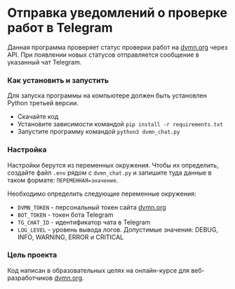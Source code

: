 # Отправка уведомлений о проверке работ в Telegram

Данная программа проверяет статус проверки работ на [dvmn.org](https://dvmn.org/) через API. При появлении новых статусов отправляется сообщение в указанный чат Telegram.

### Как установить и запустить

Для запуска программы на компьютере должен быть установлен Python третьей версии. 

- Скачайте код
- Установите зависимости командой `pip install -r requirements.txt`
- Запустите программу командой `python3 dvmn_chat.py`

### Настройка

Настройки берутся из переменных окружения. Чтобы их определить, создайте файл `.env` рядом с `dvmn_chat.py` и запишите туда данные в таком формате: `ПЕРЕМЕННАЯ=значение`.

Необходимо определить следующие переменные окружения:
- `DVMN_TOKEN` - персональный токен сайта [dvmn.org](https://dvmn.org/api/docs/)
- `BOT_TOKEN` - токен бота Telegram
- `TG_CHAT_ID` - идентификатор чата в Telegram
- `LOG_LEVEL` - уровень вывода логов. Допустимые значения: DEBUG, INFO, WARNING, ERROR и CRITICAL

### Цель проекта

Код написан в образовательных целях на онлайн-курсе для веб-разработчиков [dvmn.org](https://dvmn.org/).